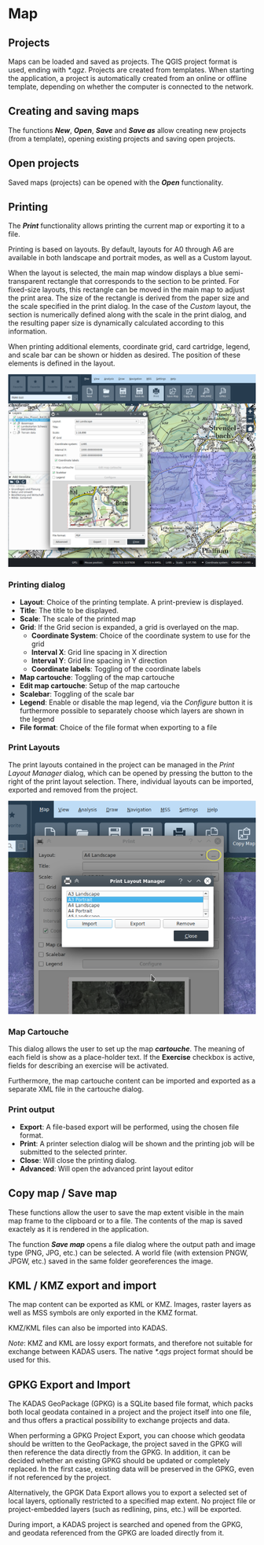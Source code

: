 # Map


## <a name="sec0"></a>Projects

Maps can be loaded and saved as projects. The QGIS project format is used, ending with _*.qgz_. Projects are created from templates. When starting the application, a project is automatically created from an online or offline template, depending on whether the computer is connected to the network.


## <a name="sec1"></a>Creating and saving maps

The functions **_New_**, **_Open_**, **_Save_** and **_Save as_** allow creating new projects (from a template), opening existing projects and saving open projects.


## <a name="sec2"></a>Open projects

Saved maps (projects) can be opened with the **_Open_** functionality.


## <a name="sec3"></a>Printing

The **_Print_** functionality allows printing the current map or exporting it to a file. 

Printing is based on layouts. By default, layouts for A0 through A6 are available in both landscape and portrait modes, as well as a Custom layout.


When the layout is selected, the main map window displays a blue semi-transparent rectangle that corresponds to the section to be printed. For fixed-size layouts, this rectangle can be moved in the main map to adjust the print area. The size of the rectangle is derived from the paper size and the scale specified in the print dialog. In the case of the _Custom_ layout, the section is numerically defined along with the scale in the print dialog, and the resulting paper size is dynamically calculated according to this information.


When printing additional elements, coordinate grid, card cartridge, legend, and scale bar can be shown or hidden as desired. The position of these elements is defined in the layout.

<img src="../../media/image12.png" />

### Printing dialog

+ **Layout**: Choice of the printing template. A print-preview is displayed.
+ **Title**: The title to be displayed.
+ **Scale**: The scale of the printed map
+ **Grid**: If the Grid secion is expanded, a grid is overlayed on the map.
  + **Coordinate System**: Choice of the coordinate system to use for the grid
  + **Interval X**: Grid line spacing in X direction
  + **Interval Y**: Grid line spacing in Y direction
  + **Coordinate labels**: Toggling of the coordinate labels
+ **Map cartouche**: Toggling of the map cartouche
+ **Edit map cartouche**: Setup of the map cartouche
+ **Scalebar**: Toggling of the scale bar
+ **Legend**: Enable or disable the map legend, via the *Configure* button it is furthermore possible to separately choose which layers are shown in the legend
+ **File format**: Choice of the file format when exporting to a file


### Print Layouts

The print layouts contained in the project can be managed in the *Print Layout Manager* dialog, which can be opened by pressing the button to the right of the print layout selection. There, individual layouts can be imported, exported and removed from the project.

<img src="../../media/image12.1.png" />

### Map Cartouche

This dialog allows the user to set up the map **_cartouche_**. The meaning of each field is show as a place-holder text. If the **Exercise** checkbox is active, fields for describing an exercise will be activated.

Furthermore, the map cartouche content can be imported and exported as a separate XML file in the cartouche dialog.


### Print output

+ **Export**: A file-based export will be performed, using the chosen file format.
+ **Print**: A printer selection dialog will be shown and the printing job will be submitted to the selected printer.
+ **Close**: Will close the printing dialog.
+ **Advanced**: Will open the advanced print layout editor


## <a name="sec4"></a>Copy map / Save map

These functions allow the user to save the map extent visible in the main map frame to the clipboard or to a file. The contents of the map is saved exactely as it is rendered in the application.

The function **_Save map_** opens a file dialog where the output path and image type (PNG, JPG, etc.) can be selected. A world file (with extension PNGW, JPGW, etc.) saved in the same folder georeferences the image.


## <a name="sec5"></a>KML / KMZ export and import

The map content can be exported as KML or KMZ. Images, raster layers as well as MSS symbols are only exported in the KMZ format.

KMZ/KML files can also be imported into KADAS.

*Note*: KMZ and KML are lossy export formats, and therefore not suitable for exchange between KADAS users. The native _*.qgs_ project format should be used for this.


## <a name="sec6"></a>GPKG Export and Import

The KADAS GeoPackage (GPKG) is a SQLite based file format, which packs both local geodata contained in a project and the project itself into one file, and thus offers a practical possibility to exchange projects and data.

When performing a GPKG Project Export, you can choose which geodata should be written to the GeoPackage, the project saved in the GPKG will then reference the data directly from the GPKG. In addition, it can be decided whether an existing GPKG should be updated or completely replaced. In the first case, existing data will be preserved in the GPKG, even if not referenced by the project.

Alternatively, the GPGK Data Export allows you to export a selected set of local layers, optionally restricted to a specified map extent. No project file or project-embedded layers (such as redlining, pins, etc.) will be exported.

During import, a KADAS project is searched and opened from the GPKG, and geodata referenced from the GPKG are loaded directly from it.



